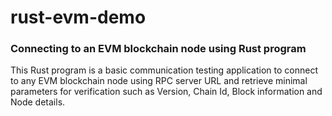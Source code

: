# rust-evm-demo
### Connecting to an EVM blockchain node using Rust program

This Rust program is a basic communication testing application to connect to any EVM blockchain node using RPC server URL and retrieve minimal parameters for verification such as Version, Chain Id, Block information and Node details.
